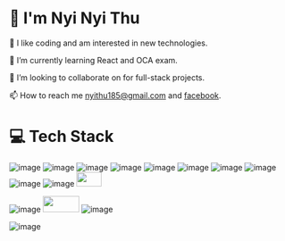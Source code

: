 # :raising_hand: I'm Nyi Nyi Thu

👀 I like coding and am interested in new technologies.

🌱 I’m currently learning React and OCA exam.

🤝 I’m looking to collaborate on for full-stack projects.

📫 How to reach me [nyithu185@gmail.com](nyithu185@gmail.com) and [facebook](https://www.facebook.com/nyii.n.thuu).

# :computer: Tech Stack

![image](https://github.com/nyinyithu18/nyinyithu18/assets/126240004/c852e544-6048-4063-9936-294e7b8ee50a)
![image](https://github.com/nyinyithu18/nyinyithu18/assets/126240004/0cedf26d-f134-4be8-95c0-e9c7cce9d577)
![image](https://github.com/nyinyithu18/nyinyithu18/assets/126240004/a16a9356-e194-4ecb-b29b-43975c8720bf)
![image](https://github.com/nyinyithu18/nyinyithu18/assets/126240004/5934153b-6de3-4647-b0c2-ba2391443262)
![image](https://github.com/nyinyithu18/nyinyithu18/assets/126240004/9a15c8e9-c503-4305-8c70-bd0b5c3f3a77)
![image](https://github.com/nyinyithu18/nyinyithu18/assets/126240004/ab84cd12-c3e8-4f8f-aa4a-81c5bd27e76b)
![image](https://github.com/nyinyithu18/nyinyithu18/assets/126240004/dd75fb56-f2c6-44ed-ad44-9615dfb6e3fd)
![image](https://github.com/nyinyithu18/nyinyithu18/assets/126240004/a9caa367-33ba-4e75-ab11-3bf84c66c3c2)
![image](https://github.com/nyinyithu18/nyinyithu18/assets/126240004/9029d964-0ae3-4e78-832f-6e8fb664bd33)
![image](https://github.com/nyinyithu18/nyinyithu18/assets/126240004/cac3b5b3-7c00-4f8d-b0e6-9257c747a11c)
<img src="https://avatars.githubusercontent.com/u/18133?s=280&v=4" width="45" height="26">

![image](https://github.com/nyinyithu18/nyinyithu18/assets/126240004/13f1242f-13ee-4c34-bf30-78cbcec3ffd6)
<img src="https://github.com/nyinyithu18/nyinyithu18/assets/126240004/bffe26b9-bf5b-4783-a2b6-a25aff9f4a81" width="65" height="29">
![image](https://github.com/nyinyithu18/nyinyithu18/assets/126240004/141fc96f-f8ac-4f13-9ceb-9df70bc1b2cc)

![image](https://github.com/nyinyithu18/nyinyithu18/assets/126240004/ce6b5ad2-edbc-4b70-a4be-fc2725126ee3)




